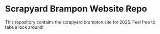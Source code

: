 # Scrapyard Brampon Website Repo
This repository contains the scrapyard brampton site for 2025.
Feel free to take a look around!
